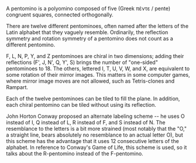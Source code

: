 A pentomino is a polyomino composed of five (Greek πέντε / pente) congruent squares, connected orthogonally.

There are twelve different pentominoes, often named after the letters of the Latin alphabet that they vaguely resemble. Ordinarily, the reflection symmetry and rotation symmetry of a pentomino does not count as a different pentomino.

F, L, N, P, Y, and Z pentominoes are chiral in two dimensions; adding their reflections (F', J, N', Q, Y', S) brings the number of "one-sided" pentominoes to 18. The others, lettered I, T, U, V, W, and X, are equivalent to some rotation of their mirror images. This matters in some computer games, where mirror image moves are not allowed, such as Tetris-clones and Rampart.

Each of the twelve pentominoes can be tiled to fill the plane. In addition, each chiral pentomino can be tiled without using its reflection.

John Horton Conway proposed an alternate labeling scheme -- he uses O instead of I, Q instead of L, R instead of F, and S instead of N. The resemblance to the letters is a bit more strained (most notably that the "O," a straight line, bears absolutely no resemblance to an actual letter O), but this scheme has the advantage that it uses 12 consecutive letters of the alphabet. In reference to Conway's Game of Life, this scheme is used, so it talks about the R-pentomino instead of the F-pentomino.